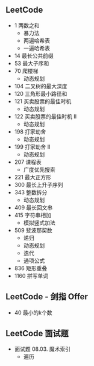 ## LeetCode
- 1 两数之和
    - 暴力法
    - 两遍哈希表
    - 一遍哈希表
- 14 最长公共前缀
- 53 最大子序和
- 70 爬楼梯
    - 动态规划
- 104 二叉树的最大深度
- 120 三角形最小路径和
- 121 买卖股票的最佳时机
    - 动态规划
- 122 买卖股票的最佳时机 II
    - 动态规划
- 198 打家劫舍
    - 动态规划
- 199 打家劫舍 II
    - 动态规划
- 207 课程表
    - 广度优先搜索
- 221 最大正方形
- 300 最长上升子序列
- 343 整数拆分
    - 动态规划
- 409 最长回文串
- 415 字符串相加
    - 模拟竖式加法
- 509 斐波那契数
    - 递归
    - 动态规划
    - 迭代
    - 通项公式
- 836 矩形重叠
- 1160 拼写单词


## LeetCode - 剑指 Offer
- 40 最小的k个数

## LeetCode 面试题
- 面试题 08.03. 魔术索引
    - 遍历